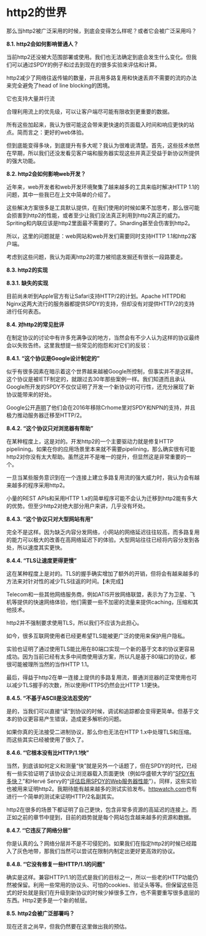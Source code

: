 # http2的世界

那么当http2被广泛采用的时候，到底会变得怎么样呢？或者它会被广泛采用吗？

**8.1. http2会如何影响普通人？**

当前http2还没被大范围部署或使用。我们也无法确定到底会发生什么变化。但我们可以通过SPDY的例子和过去到现在的很多实验来评估和计算。

http2减少了网络往返传输的数量，并且用多路复用和快速丢弃不需要的流的办法来完全避免了head of line blocking的困境。

它也支持大量并行流

合理利用流上的优先级，可以让客户端尽可能有限收到更重要的数据。

所有这些加起来，我认为很可能这会带来更快速的页面载入时间和响应更快的站点。简而言之：更好的web体验。

但到底能变得多块，到底提升有多大呢？我认为很难说清楚。首先，这些技术依然在早期，所以我们还没发看见客户端和服务器实现这些并真正受益于新协议所提供的强大功能。

**8.2. http2会如何影响web开发？**

近年来，web开发者和web开发环境聚集了越来越多的工具来临时解决HTTP 1.1的问题，其中一些我已在上文中简单的介绍了。

这些解决方案很多是工具默认提供，在我们使用的时候如果不加思考，那么很可能会损害到http2的性能，或者至少让我们没法真正利用到http2真正的威力。Spriting和内联应该是http2里面最不需要的了。Sharding甚至会伤害到http2。

所以，这里的问题就是：web网站和web开发们需要同时支持HTTP 1.1和http2客户端。

考虑到这些问题，我认为距离http2的潜力被彻底发掘还有很长一段路要走。

**8.3. http2的实现**

**8.3.1. 缺失的实现**

目前尚未听到Apple官方有让Safari支持HTTP/2的计划。Apache HTTPD和Nginx这两大流行的服务器都提供SPDY的支持，但却没有对提供HTTP/2的支持进行任何表态。

**8.4. 对http2的常见批评**

在制定协议的讨论中有许多充满争议的地方，当然会有不少人认为这样的协议最终会以失败告终。这里我想提一些常见的抱怨和对它们的反驳：

**8.4.1. “这个协议是Google设计制定的”**

似乎有很多因素在暗示着这个世界越来越被Google所控制，但事实并不是这样。这个协议是被IETF制定的，就跟过去30年那些案例一样。我们知道而且承认Google所开发的SPDY不仅仅证明了开发一个新协议的可行性，还充分展现了新协议能带来的好处。

Google公开[声明](http://blog.chromium.org/2015/02/hello-http2-goodbye-spdy-http-is_9.html)了他们会在2016年移除Crhome里对SPDY和NPN的支持，并且极力推动服务器迁移至HTTP/2。

**8.4.2. “这个协议只对浏览器有帮助”**

在某种程度上，这是对的。开发http2的一个主要驱动力就是修复HTTP pipelining。如果在你的应用场景里本来就不需要pipelining，那么确实很有可能http2对你没有太大帮助。虽然这并不是唯一的提升，但显然这是非常重要的一个。

一旦当某些服务意识到在一个连接上建立多路复用流的强大威力时，我认为会有越来越多的程序采用http2。

小量的REST APIs和采用HTTP 1.x的简单程序可能不会认为迁移到http2能有多大的优势。但至少http2对绝大部分用户来讲，几乎没有坏处。

**8.4.3. “这个协议只对大型网站有用”**

完全不是这样。因为缺乏内容分发网络，小网站的网络延迟往往较高，而多路复用的能力可以极大的改善在高网络延迟下的体验。大型网站往往已经将内容分发到各处，所以速度其实更快。

**8.4.4. “TLS让速度更得更慢”**

这在某种程度上是对的。TLS的握手确实增加了额外的开销，但将会有越来越多的方法来对针对性的减少TLS往返的时间。【未完成】

Telecom和一些其他网络服务商，例如ATIS开放网络联盟，表示为了为卫星、飞机等提供的快速网络体验，他们需要一些不加密的流量来提供caching，压缩和其他技术。

http2并不强制要求使用TLS，所以我们不应该为此担心。

如今，很多互联网使用者已经更希望TLS能被更广泛的使用来保护用户隐私。

实验也证明了通过使用TLS能比用在80端口实现一个新的基于文本的协议更容易成功。因为当前已经有太多中间商使用该方案，所以凡是基于80端口的协议，都很可能被理所当然的当作HTTP 1.1。

最后，得益于http2在单一连接上提供的多路复用流，普通浏览器的正常使用也可以减少TLS握手的次数，所以使用HTTPS仍然会比HTTP 1.1更快。

**8.4.5. “不基于ASCII是没法忍受的”**

是的，当我们可以直接“读”到协议的时候，调试和追踪都会变得更简单。但基于文本的协议更容易产生错误，造成更多解析的问题。

如果你真的无法接受二进制协议，那么你也无法在HTTP 1.x中处理TLS和压缩。而这些其实已经被使用了很久了。

**8.4.6. “它根本没有比HTTP/1.1快”**

当然，到底该如何定义和测量“快”就是另外一个话题了，但在SPDY的时代，已经有一些实验证明了该协议会让浏览器载入页面更快（例如华盛顿大学的“[SPDY有多快？](https://www.usenix.org/system/files/conference/nsdi14/nsdi14-paper-wang_xiao_sophia.pdf)”和Hervé Servy的“[评估启用SPDY的Web服务器性能](http://www.neotys.com/blog/performance-of-spdy-enabled-web-servers/)”）。同样，这些实验也被用来证明http2。我期待能有越来越多的测试实验发布。[httpwatch.com](http://blog.httpwatch.com/2015/01/16/a-simple-performance-comparison-of-https-spdy-and-http2/)也有进行一个简单的测试来证明HTTP/2名副其实。

http2在很多的场景下都证明了自己更快，包含非常多资源的高延迟的连接上。而正如之前的章节中提到，目前的趋势就是每个网站包含越来越多的资源和数据。

**8.4.7. “它违反了网络分层”**

你是认真的么？网络分层并不是不可侵犯的。如果我们在指定http2的时候已经踏入了灰色地带，那我们当然可以尝试在限制内制定出更好更高效的协议。


**8.4.8. “它没有修复一些HTTP/1.1的问题”**

确实是这样。兼容HTTP/1.1的范式是我们的目标之一，所以一些老的HTTP功能仍然被保留。利用一些常用的协议头、可怕的cookies、验证头等等。但保留这些范式的好处就是我们在升级到新协议的时候少掉很多工作，也不需要重写很多底层的东西。Http2更多是一个新的帧层。

**8.5. http2会被广泛部署吗？**

现在还言之尚早，但我仍然要在这里做出我的预估。